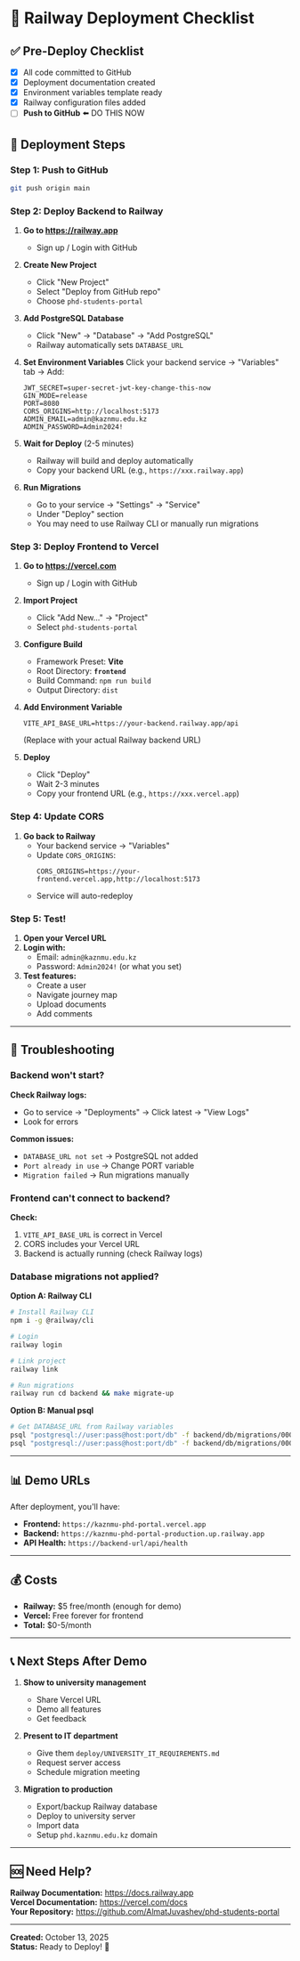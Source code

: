 # 🚀 Railway Deployment Checklist

## ✅ Pre-Deploy Checklist

- [x] All code committed to GitHub
- [x] Deployment documentation created
- [x] Environment variables template ready
- [x] Railway configuration files added
- [ ] **Push to GitHub** ⬅️ DO THIS NOW

## 📝 Deployment Steps

### Step 1: Push to GitHub

```bash
git push origin main
```

### Step 2: Deploy Backend to Railway

1. **Go to https://railway.app**
   - Sign up / Login with GitHub
   
2. **Create New Project**
   - Click "New Project"
   - Select "Deploy from GitHub repo"
   - Choose `phd-students-portal`
   
3. **Add PostgreSQL Database**
   - Click "New" → "Database" → "Add PostgreSQL"
   - Railway automatically sets `DATABASE_URL`
   
4. **Set Environment Variables**
   Click your backend service → "Variables" tab → Add:
   ```
   JWT_SECRET=super-secret-jwt-key-change-this-now
   GIN_MODE=release
   PORT=8080
   CORS_ORIGINS=http://localhost:5173
   ADMIN_EMAIL=admin@kaznmu.edu.kz
   ADMIN_PASSWORD=Admin2024!
   ```

5. **Wait for Deploy** (2-5 minutes)
   - Railway will build and deploy automatically
   - Copy your backend URL (e.g., `https://xxx.railway.app`)

6. **Run Migrations**
   - Go to your service → "Settings" → "Service"
   - Under "Deploy" section
   - You may need to use Railway CLI or manually run migrations

### Step 3: Deploy Frontend to Vercel

1. **Go to https://vercel.com**
   - Sign up / Login with GitHub
   
2. **Import Project**
   - Click "Add New..." → "Project"
   - Select `phd-students-portal`
   
3. **Configure Build**
   - Framework Preset: **Vite**
   - Root Directory: **`frontend`**
   - Build Command: `npm run build`
   - Output Directory: `dist`
   
4. **Add Environment Variable**
   ```
   VITE_API_BASE_URL=https://your-backend.railway.app/api
   ```
   (Replace with your actual Railway backend URL)
   
5. **Deploy**
   - Click "Deploy"
   - Wait 2-3 minutes
   - Copy your frontend URL (e.g., `https://xxx.vercel.app`)

### Step 4: Update CORS

1. **Go back to Railway**
   - Your backend service → "Variables"
   - Update `CORS_ORIGINS`:
     ```
     CORS_ORIGINS=https://your-frontend.vercel.app,http://localhost:5173
     ```
   - Service will auto-redeploy

### Step 5: Test!

1. **Open your Vercel URL**
2. **Login with:**
   - Email: `admin@kaznmu.edu.kz`
   - Password: `Admin2024!` (or what you set)
3. **Test features:**
   - Create a user
   - Navigate journey map
   - Upload documents
   - Add comments

---

## 🔧 Troubleshooting

### Backend won't start?
**Check Railway logs:**
- Go to service → "Deployments" → Click latest → "View Logs"
- Look for errors

**Common issues:**
- `DATABASE_URL not set` → PostgreSQL not added
- `Port already in use` → Change PORT variable
- `Migration failed` → Run migrations manually

### Frontend can't connect to backend?
**Check:**
1. `VITE_API_BASE_URL` is correct in Vercel
2. CORS includes your Vercel URL
3. Backend is actually running (check Railway logs)

### Database migrations not applied?
**Option A: Railway CLI**
```bash
# Install Railway CLI
npm i -g @railway/cli

# Login
railway login

# Link project
railway link

# Run migrations
railway run cd backend && make migrate-up
```

**Option B: Manual psql**
```bash
# Get DATABASE_URL from Railway variables
psql "postgresql://user:pass@host:port/db" -f backend/db/migrations/0001_init.up.sql
psql "postgresql://user:pass@host:port/db" -f backend/db/migrations/0002_comments.up.sql
```

---

## 📊 Demo URLs

After deployment, you'll have:

- **Frontend:** `https://kaznmu-phd-portal.vercel.app`
- **Backend:** `https://kaznmu-phd-portal-production.up.railway.app`
- **API Health:** `https://backend-url/api/health`

---

## 💰 Costs

- **Railway:** $5 free/month (enough for demo)
- **Vercel:** Free forever for frontend
- **Total:** $0-5/month

---

## 📞 Next Steps After Demo

1. **Show to university management**
   - Share Vercel URL
   - Demo all features
   - Get feedback

2. **Present to IT department**
   - Give them `deploy/UNIVERSITY_IT_REQUIREMENTS.md`
   - Request server access
   - Schedule migration meeting

3. **Migration to production**
   - Export/backup Railway database
   - Deploy to university server
   - Import data
   - Setup `phd.kaznmu.edu.kz` domain

---

## 🆘 Need Help?

**Railway Documentation:** https://docs.railway.app  
**Vercel Documentation:** https://vercel.com/docs  
**Your Repository:** https://github.com/AlmatJuvashev/phd-students-portal

---

**Created:** October 13, 2025  
**Status:** Ready to Deploy! 🚀

